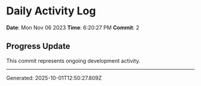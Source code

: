# Daily Activity Log

**Date**: Mon Nov 06 2023
**Time**: 6:20:27 PM
**Commit**: 2

## Progress Update

This commit represents ongoing development activity.

---
Generated: 2025-10-01T12:50:27.809Z
